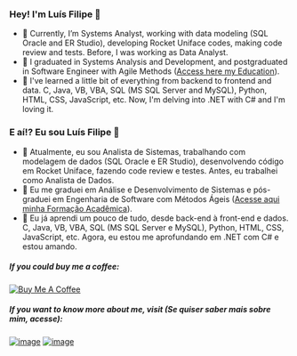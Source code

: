 ### Hey! I'm Luís Filipe 👋

- 🔭 Currently, I’m Systems Analyst, working with data modeling (SQL Oracle and ER Studio), developing Rocket Uniface codes, making code review and tests. Before, I was working as Data Analyst.
- 📖 I graduated in Systems Analysis and Development, and postgraduated in Software Engineer with Agile Methods ([Access here my Education](https://www.linkedin.com/in/lfeabreu/details/education/)).
- 🌱 I've learned a little bit of everything from backend to frontend and data. C, Java, VB, VBA, SQL (MS SQL Server and MySQL), Python, HTML, CSS, JavaScript, etc. Now, I'm delving into .NET with C# and I'm loving it.

### E aí!? Eu sou Luís Filipe 👋
- 🔭 Atualmente, eu sou Analista de Sistemas, trabalhando com modelagem de dados (SQL Oracle e ER Studio), desenvolvendo código em Rocket Uniface, fazendo code review e testes. Antes, eu trabalhei como Analista de Dados.
- 📖 Eu me graduei em Análise e Desenvolvimento de Sistemas e pós-graduei em Engenharia de Software com Métodos Ágeis ([Acesse aqui minha Formação Acadêmica](https://www.linkedin.com/in/lfeabreu/details/education/)).
- 🌱 Eu já aprendi um pouco de tudo, desde back-end à front-end e dados. C, Java, VB, VBA, SQL (MS SQL Server e MySQL), Python, HTML, CSS, JavaScript, etc. Agora, eu estou me aprofundando em .NET com C# e estou amando.

##### If you could buy me a coffee:
[![Buy Me A Coffee](https://img.shields.io/badge/Buy%20Me%20A%20Coffee-gray?style=for-the-badge&logo=buymeacoffee&link=https://www.buymeacoffee.com/lfeabreu)](https://www.buymeacoffee.com/lfeabreu)

##### If you want to know more about me, visit (Se quiser saber mais sobre mim, acesse):
<a href="https://www.linkedin.com/in/lfeabreu/">![image](https://img.shields.io/badge/LinkedIn-0077B5?style=for-the-badge&logo=linkedin&logoColor=white)</a>
<a href="https://cursos.alura.com.br/vitrinedev/lfeabreu">![image](https://img.shields.io/badge/Alura_--_Vitrine.Dev-093364?style=for-the-badge&logoColor=white)</a>
